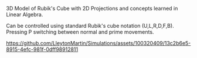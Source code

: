 3D Model of Rubik's Cube with 2D Projections and concepts learned in Linear Algebra.

Can be controlled using standard Rubik's cube notation (U,L,R,D,F,B). Pressing P switching between normal and prime movements.

https://github.com/LleytonMartin/Simulations/assets/100320409/13c2b6e5-8915-4efc-981f-0dff98912811


